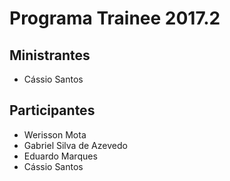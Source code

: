 # Programa Trainee 2017.2

## Ministrantes
- Cássio Santos

## Participantes
- Werisson Mota
- Gabriel Silva de Azevedo
- Eduardo Marques
- Cássio Santos